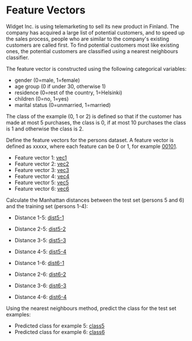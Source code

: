 # Feature Vectors

Widget Inc. is using telemarketing to sell its new product in Finland. The company has acquired a large list of potential customers, and to speed up the sales process, people who are similar to the company's existing customers are called first. To find potential customers most like existing ones, the potential customers are classified using a nearest neighbours classifier.

The feature vector is constructed using the following categorical variables:

* gender (0=male, 1=female)
* age group (0 if under 30, otherwise 1)
* residence (0=rest of the country, 1=Helsinki)
* children (0=no, 1=yes)
* marital status (0=unmarried, 1=married)

The class of the example (0, 1 or 2) is defined so that if the customer has made at most 5 purchases, the class is 0, if at most 10 purchases the class is 1 and otherwise the class is 2.

[](persons)

Define the feature vectors for the persons dataset. A feature vector is defined as xxxxx, where each feature can be 0 or 1, for example [00101](example).

* Feature vector 1: [vec1](answer)
* Feature vector 2: [vec2](answer)
* Feature vector 3: [vec3](answer)
* Feature vector 4: [vec4](answer)
* Feature vector 5: [vec5](answer)
* Feature vector 6: [vec6](answer)

Calculate the Manhattan distances between the test set (persons 5 and 6) and the training set (persons 1-4):

* Distance 1-5: [dist5-1](answer)
* Distance 2-5: [dist5-2](answer)
* Distance 3-5: [dist5-3](answer)
* Distance 4-5: [dist5-4](answer)

* Distance 1-6: [dist6-1](answer)
* Distance 2-6: [dist6-2](answer)
* Distance 3-6: [dist6-3](answer)
* Distance 4-6: [dist6-4](answer)

Using the nearest neighbours method, predict the class for the test set examples:

* Predicted class for example 5: [class5](answer)
* Predicted class for example 6: [class6](answer)

